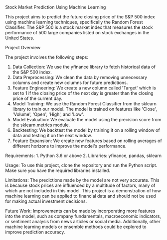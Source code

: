 Stock Market Prediction Using Machine Learning

This project aims to predict the future closing price of the S&P 500 index using machine learning techniques, specifically the Random Forest Classifier. The S&P 500 is a stock market index that measures the stock performance of 500 large companies listed on stock exchanges in the United States.

Project Overview

The project involves the following steps:

1. Data Collection: We use the yfinance library to fetch historical data of the S&P 500 index.
2. Data Preprocessing: We clean the data by removing unnecessary columns and create new columns for future predictions.
3. Feature Engineering: We create a new column called 'Target' which is set to 1 if the closing price of the next day is greater than the closing price of the current day.
4. Model Training: We use the Random Forest Classifier from the sklearn library to train our model. The model is trained on features like 'Close', 'Volume', 'Open', 'High', and 'Low'.
5. Model Evaluation: We evaluate the model using the precision score from the sklearn.metrics module.
6. Backtesting: We backtest the model by training it on a rolling window of data and testing it on the next window.
7. Feature Expansion: We create new features based on rolling averages of different horizons to improve the model's performance.

Requirements:
    1. Python 3.6 or above
    2. Libraries: yfinance, pandas, sklearn

Usage:
To use this project, clone the repository and run the Python script. Make sure you have the required libraries installed.

Limitations:
The predictions made by the model are not very accurate. This is because stock prices are influenced by a multitude of factors, many of which are not included in this model. This project is a demonstration of how machine learning can be applied to financial data and should not be used for making actual investment decisions.

Future Work:
Improvements can be made by incorporating more features into the model, such as company fundamentals, macroeconomic indicators, or sentiment analysis from news articles or social media. Additionally, other machine learning models or ensemble methods could be explored to improve prediction accuracy.
